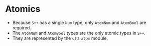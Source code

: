 # Atomics
- Because `S++` has a single `Num` type, only `AtomNum` and `AtomBool` are required.
- The `AtomNum` and `AtomBool` types are the only atomic types in `S++`.
- They are represented by the `std.atom` module.